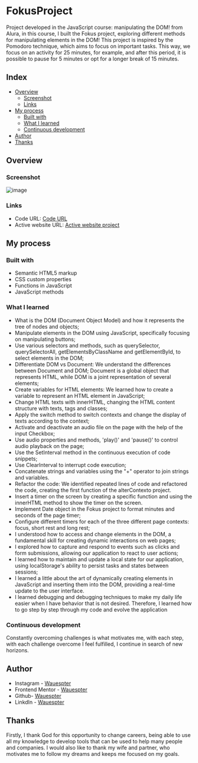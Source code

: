 # FokusProject

Project developed in the JavaScript course: manipulating the DOM! from Alura, in this course, I built the Fokus project, exploring different methods for manipulating elements in the DOM!
This project is inspired by the Pomodoro technique, which aims to focus on important tasks. This way, we focus on an activity for 25 minutes, for example, and after this period, it is possible to pause for 5 minutes or opt for a longer break of 15 minutes.

## Index

- [Overview](#overview)
  - [Screenshot](#screenshot)
  - [Links](#links)
- [My process](#my-process)
  - [Built with](#built-with)
  - [What I learned](#what-i-learned)
  - [Continuous development](#continuous-development)
- [Author](#author)
- [Thanks](#thanks)

## Overview
### Screenshot

![image](https://github.com/Wauespter/FokusProject/issues/1#issue-2363147284)

### Links

- Code URL: [Code URL](https://github.com/Wauespter/FokusProject)
- Active website URL: [Active website project](https://wauespter.github.io/QR-code-component-solution/)

## My process

### Built with

- Semantic HTML5 markup
- CSS custom properties
- Functions in JavaScript
- JavaScript methods


### What I learned

- What is the DOM (Document Object Model) and how it represents the tree of nodes and objects;
- Manipulate elements in the DOM using JavaScript, specifically focusing on manipulating buttons;
- Use various selectors and methods, such as querySelector, querySelectorAll, getElementsByClassName and getElementById, to select elements in the DOM;
- Differentiate DOM vs Document: We understand the differences between Document and DOM; Document is a global object that represents HTML, while DOM is a joint representation of several elements;
- Create variables for HTML elements: We learned how to create a variable to represent an HTML element in JavaScript;
- Change HTML texts with innerHTML, changing the HTML content structure with texts, tags and classes;
- Apply the switch method to switch contexts and change the display of texts according to the context;
- Activate and deactivate an audio file on the page with the help of the input Checkbox;
- Use audio properties and methods, 'play()' and 'pause()' to control audio playback on the page;
- Use the SetInterval method in the continuous execution of code snippets;
- Use ClearInterval to interrupt code execution;
- Concatenate strings and variables using the "+" operator to join strings and variables.
- Refactor the code: We identified repeated lines of code and refactored the code, creating the first function of the alterContexto project.
- Insert a timer on the screen by creating a specific function and using the innerHTML method to show the timer on the screen.
- Implement Date object in the Fokus project to format minutes and seconds of the page timer;
- Configure different timers for each of the three different page contexts: focus, short rest and long rest;
- I understood how to access and change elements in the DOM, a fundamental skill for creating dynamic interactions on web pages;
- I explored how to capture and respond to events such as clicks and form submissions, allowing our application to react to user actions;
- I learned how to maintain and update a local state for our application, using localStorage's ability to persist tasks and states between sessions;
- I learned a little about the art of dynamically creating elements in JavaScript and inserting them into the DOM, providing a real-time update to the user interface.
- I learned debugging and debugging techniques to make my daily life easier when I have behavior that is not desired. Therefore, I learned how to go step by step through my code and evolve the application


### Continuous development
Constantly overcoming challenges is what motivates me, with each step, with each challenge overcome I feel fulfilled, I continue in search of new horizons.


## Author

- Instagram - [Wauespter](https://www.instagram.com/wauespter/)
- Frontend Mentor - [Wauespter](https://www.frontendmentor.io/profile/Wauespter)
- Github- [Wauespter](https://github.com/Wauespter)
- LinkdIn - [Wauespter](https://www.linkedin.com/in/wauespter-abich-souza-b5161b61/)

## Thanks
Firstly, I thank God for this opportunity to change careers, being able to use all my knowledge to develop tools that can be used to help many people and companies.
I would also like to thank my wife and partner, who motivates me to follow my dreams and keeps me focused on my goals.